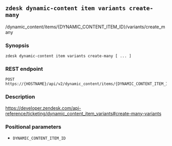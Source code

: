 ## `zdesk dynamic-content item variants create-many`

/dynamic_content/items/{DYNAMIC_CONTENT_ITEM_ID}/variants/create_many

### Synopsis

    zdesk dynamic-content item variants create-many [ ... ]

### REST endpoint

    POST https://{HOSTNAME}/api/v2/dynamic_content/items/{DYNAMIC_CONTENT_ITEM_ID}/variants/create_many

### Description

https://developer.zendesk.com/api-reference/ticketing/dynamic_content_item_variants#create-many-variants

### Positional parameters

* `DYNAMIC_CONTENT_ITEM_ID`

